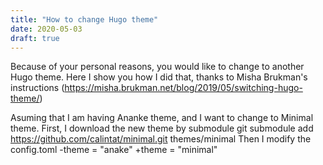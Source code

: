 ```yaml
---
title: "How to change Hugo theme"
date: 2020-05-03
draft: true
---
```


Because of your personal reasons, you would like to change to another Hugo theme. Here I show you how I did that, thanks to Misha Brukman's instructions (https://misha.brukman.net/blog/2019/05/switching-hugo-theme/)

Asuming that I am having Ananke theme, and I want to change to Minimal theme. First, I download the new theme by submodule
git submodule add https://github.com/calintat/minimal.git themes/minimal
Then I modify the config.toml
-theme = "anake"
+theme = "minimal"